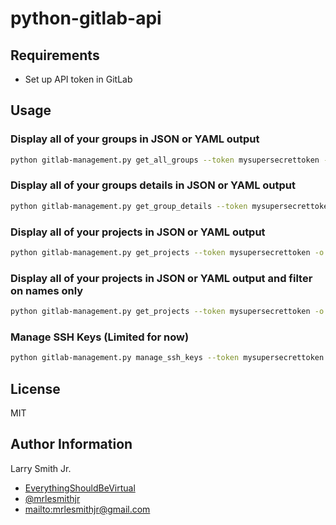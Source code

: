 # python-gitlab-api

## Requirements

-   Set up API token in GitLab

## Usage

### Display all of your groups in JSON or YAML output

```bash
python gitlab-management.py get_all_groups --token mysupersecrettoken -o {json,yaml}
```

### Display all of your groups details in JSON or YAML output

```bash
python gitlab-management.py get_group_details --token mysupersecrettoken -o {json,yaml}
```

### Display all of your projects in JSON or YAML output

```bash
python gitlab-management.py get_projects --token mysupersecrettoken -o {json,yaml}
```

### Display all of your projects in JSON or YAML output and filter on names only

```bash
python gitlab-management.py get_projects --token mysupersecrettoken -o {json,yaml} -f namesonly
```

### Manage SSH Keys (**Limited for now**)

```bash
python gitlab-management.py manage_ssh_keys --token mysupersecrettoken
```

## License

MIT

## Author Information

Larry Smith Jr.

-   [EverythingShouldBeVirtual](http://everythingshouldbevirtual.com)
-   [@mrlesmithjr](https://www.twitter.com/mrlesmithjr)
-   <mailto:mrlesmithjr@gmail.com>
